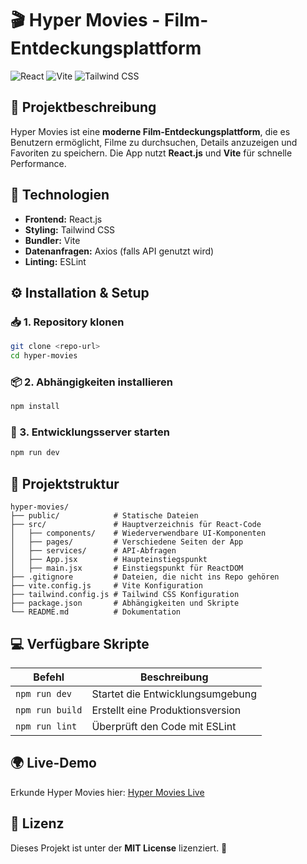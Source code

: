 # 🎬 Hyper Movies - Film-Entdeckungsplattform

![React](https://img.shields.io/badge/React-18.x-blue?style=for-the-badge) ![Vite](https://img.shields.io/badge/Vite-4.x-purple?style=for-the-badge) ![Tailwind CSS](https://img.shields.io/badge/TailwindCSS-3.x-cyan?style=for-the-badge)

## 📝 Projektbeschreibung
Hyper Movies ist eine **moderne Film-Entdeckungsplattform**, die es Benutzern ermöglicht, Filme zu durchsuchen, Details anzuzeigen und Favoriten zu speichern. Die App nutzt **React.js** und **Vite** für schnelle Performance.

## 🚀 Technologien
- **Frontend:** React.js
- **Styling:** Tailwind CSS
- **Bundler:** Vite
- **Datenanfragen:** Axios (falls API genutzt wird)
- **Linting:** ESLint

## ⚙️ Installation & Setup
### 📥 1. Repository klonen
```bash
git clone <repo-url>
cd hyper-movies
```

### 📦 2. Abhängigkeiten installieren
```bash
npm install
```

### 🚀 3. Entwicklungsserver starten
```bash
npm run dev
```

## 📁 Projektstruktur
```
hyper-movies/
├── public/            # Statische Dateien
├── src/               # Hauptverzeichnis für React-Code
│   ├── components/    # Wiederverwendbare UI-Komponenten
│   ├── pages/         # Verschiedene Seiten der App
│   ├── services/      # API-Abfragen
│   ├── App.jsx        # Haupteinstiegspunkt
│   ├── main.jsx       # Einstiegspunkt für ReactDOM
├── .gitignore         # Dateien, die nicht ins Repo gehören
├── vite.config.js     # Vite Konfiguration
├── tailwind.config.js # Tailwind CSS Konfiguration
├── package.json       # Abhängigkeiten und Skripte
└── README.md          # Dokumentation
```

## 💻 Verfügbare Skripte
| Befehl         | Beschreibung                          |
|---------------|----------------------------------|
| `npm run dev`   | Startet die Entwicklungsumgebung |
| `npm run build` | Erstellt eine Produktionsversion |
| `npm run lint`  | Überprüft den Code mit ESLint |

## 🌍 Live-Demo
Erkunde Hyper Movies hier: [Hyper Movies Live](https://hyper-movies.onrender.com/)

## 📜 Lizenz
Dieses Projekt ist unter der **MIT License** lizenziert. 🎥

